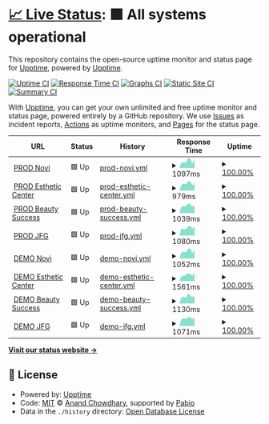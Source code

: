 # [📈 Live Status](https://upptime.github.io/upptime): <!--live status--> **🟩 All systems operational**

This repository contains the open-source uptime monitor and status page for [Upptime](https://upptime.js.org), powered by [Upptime](https://github.com/upptime/upptime).

[![Uptime CI](https://github.com/fr-cleonet/novi-uptime/workflows/Uptime%20CI/badge.svg)](https://github.com/fr-cleonet/novi-uptime/actions?query=workflow%3A%22Uptime+CI%22)
[![Response Time CI](https://github.com/fr-cleonet/novi-uptime/workflows/Response%20Time%20CI/badge.svg)](https://github.com/fr-cleonet/novi-uptime/actions?query=workflow%3A%22Response+Time+CI%22)
[![Graphs CI](https://github.com/fr-cleonet/novi-uptime/workflows/Graphs%20CI/badge.svg)](https://github.com/fr-cleonet/novi-uptime/actions?query=workflow%3A%22Graphs+CI%22)
[![Static Site CI](https://github.com/fr-cleonet/novi-uptime/workflows/Static%20Site%20CI/badge.svg)](https://github.com/fr-cleonet/novi-uptime/actions?query=workflow%3A%22Static+Site+CI%22)
[![Summary CI](https://github.com/fr-cleonet/novi-uptime/workflows/Summary%20CI/badge.svg)](https://github.com/fr-cleonet/novi-uptime/actions?query=workflow%3A%22Summary+CI%22)

With [Upptime](https://upptime.js.org), you can get your own unlimited and free uptime monitor and status page, powered entirely by a GitHub repository. We use [Issues](https://github.com/upptime/upptime/issues) as incident reports, [Actions](https://github.com/fr-cleonet/novi-uptime/actions) as uptime monitors, and [Pages](https://upptime.github.io/upptime) for the status page.

<!--start: status pages-->
<!-- This summary is generated by Upptime (https://github.com/upptime/upptime) -->
<!-- Do not edit this manually, your changes will be overwritten -->
<!-- prettier-ignore -->
| URL | Status | History | Response Time | Uptime |
| --- | ------ | ------- | ------------- | ------ |
| <img alt="" src="https://icons.duckduckgo.com/ip3/groupe-novi-intra.cleonet.fr.ico" height="13"> [PROD Novi](https://groupe-novi-intra.cleonet.fr) | 🟩 Up | [prod-novi.yml](https://github.com/fr-cleonet/novi-uptime/commits/HEAD/history/prod-novi.yml) | <details><summary><img alt="Response time graph" src="./graphs/prod-novi/response-time-week.png" height="20"> 1097ms</summary><br><a href="https://fr-cleonet.github.io/novi-uptime/history/prod-novi"><img alt="Response time 1015" src="https://img.shields.io/endpoint?url=https%3A%2F%2Fraw.githubusercontent.com%2Ffr-cleonet%2Fnovi-uptime%2FHEAD%2Fapi%2Fprod-novi%2Fresponse-time.json"></a><br><a href="https://fr-cleonet.github.io/novi-uptime/history/prod-novi"><img alt="24-hour response time 1374" src="https://img.shields.io/endpoint?url=https%3A%2F%2Fraw.githubusercontent.com%2Ffr-cleonet%2Fnovi-uptime%2FHEAD%2Fapi%2Fprod-novi%2Fresponse-time-day.json"></a><br><a href="https://fr-cleonet.github.io/novi-uptime/history/prod-novi"><img alt="7-day response time 1097" src="https://img.shields.io/endpoint?url=https%3A%2F%2Fraw.githubusercontent.com%2Ffr-cleonet%2Fnovi-uptime%2FHEAD%2Fapi%2Fprod-novi%2Fresponse-time-week.json"></a><br><a href="https://fr-cleonet.github.io/novi-uptime/history/prod-novi"><img alt="30-day response time 1015" src="https://img.shields.io/endpoint?url=https%3A%2F%2Fraw.githubusercontent.com%2Ffr-cleonet%2Fnovi-uptime%2FHEAD%2Fapi%2Fprod-novi%2Fresponse-time-month.json"></a><br><a href="https://fr-cleonet.github.io/novi-uptime/history/prod-novi"><img alt="1-year response time 1015" src="https://img.shields.io/endpoint?url=https%3A%2F%2Fraw.githubusercontent.com%2Ffr-cleonet%2Fnovi-uptime%2FHEAD%2Fapi%2Fprod-novi%2Fresponse-time-year.json"></a></details> | <details><summary><a href="https://fr-cleonet.github.io/novi-uptime/history/prod-novi">100.00%</a></summary><a href="https://fr-cleonet.github.io/novi-uptime/history/prod-novi"><img alt="All-time uptime 100.00%" src="https://img.shields.io/endpoint?url=https%3A%2F%2Fraw.githubusercontent.com%2Ffr-cleonet%2Fnovi-uptime%2FHEAD%2Fapi%2Fprod-novi%2Fuptime.json"></a><br><a href="https://fr-cleonet.github.io/novi-uptime/history/prod-novi"><img alt="24-hour uptime 100.00%" src="https://img.shields.io/endpoint?url=https%3A%2F%2Fraw.githubusercontent.com%2Ffr-cleonet%2Fnovi-uptime%2FHEAD%2Fapi%2Fprod-novi%2Fuptime-day.json"></a><br><a href="https://fr-cleonet.github.io/novi-uptime/history/prod-novi"><img alt="7-day uptime 100.00%" src="https://img.shields.io/endpoint?url=https%3A%2F%2Fraw.githubusercontent.com%2Ffr-cleonet%2Fnovi-uptime%2FHEAD%2Fapi%2Fprod-novi%2Fuptime-week.json"></a><br><a href="https://fr-cleonet.github.io/novi-uptime/history/prod-novi"><img alt="30-day uptime 100.00%" src="https://img.shields.io/endpoint?url=https%3A%2F%2Fraw.githubusercontent.com%2Ffr-cleonet%2Fnovi-uptime%2FHEAD%2Fapi%2Fprod-novi%2Fuptime-month.json"></a><br><a href="https://fr-cleonet.github.io/novi-uptime/history/prod-novi"><img alt="1-year uptime 100.00%" src="https://img.shields.io/endpoint?url=https%3A%2F%2Fraw.githubusercontent.com%2Ffr-cleonet%2Fnovi-uptime%2FHEAD%2Fapi%2Fprod-novi%2Fuptime-year.json"></a></details>
| <img alt="" src="https://icons.duckduckgo.com/ip3/estheticcenter-intra.cleonet.fr.ico" height="13"> [PROD Esthetic Center](https://estheticcenter-intra.cleonet.fr) | 🟩 Up | [prod-esthetic-center.yml](https://github.com/fr-cleonet/novi-uptime/commits/HEAD/history/prod-esthetic-center.yml) | <details><summary><img alt="Response time graph" src="./graphs/prod-esthetic-center/response-time-week.png" height="20"> 979ms</summary><br><a href="https://fr-cleonet.github.io/novi-uptime/history/prod-esthetic-center"><img alt="Response time 941" src="https://img.shields.io/endpoint?url=https%3A%2F%2Fraw.githubusercontent.com%2Ffr-cleonet%2Fnovi-uptime%2FHEAD%2Fapi%2Fprod-esthetic-center%2Fresponse-time.json"></a><br><a href="https://fr-cleonet.github.io/novi-uptime/history/prod-esthetic-center"><img alt="24-hour response time 1080" src="https://img.shields.io/endpoint?url=https%3A%2F%2Fraw.githubusercontent.com%2Ffr-cleonet%2Fnovi-uptime%2FHEAD%2Fapi%2Fprod-esthetic-center%2Fresponse-time-day.json"></a><br><a href="https://fr-cleonet.github.io/novi-uptime/history/prod-esthetic-center"><img alt="7-day response time 979" src="https://img.shields.io/endpoint?url=https%3A%2F%2Fraw.githubusercontent.com%2Ffr-cleonet%2Fnovi-uptime%2FHEAD%2Fapi%2Fprod-esthetic-center%2Fresponse-time-week.json"></a><br><a href="https://fr-cleonet.github.io/novi-uptime/history/prod-esthetic-center"><img alt="30-day response time 941" src="https://img.shields.io/endpoint?url=https%3A%2F%2Fraw.githubusercontent.com%2Ffr-cleonet%2Fnovi-uptime%2FHEAD%2Fapi%2Fprod-esthetic-center%2Fresponse-time-month.json"></a><br><a href="https://fr-cleonet.github.io/novi-uptime/history/prod-esthetic-center"><img alt="1-year response time 941" src="https://img.shields.io/endpoint?url=https%3A%2F%2Fraw.githubusercontent.com%2Ffr-cleonet%2Fnovi-uptime%2FHEAD%2Fapi%2Fprod-esthetic-center%2Fresponse-time-year.json"></a></details> | <details><summary><a href="https://fr-cleonet.github.io/novi-uptime/history/prod-esthetic-center">100.00%</a></summary><a href="https://fr-cleonet.github.io/novi-uptime/history/prod-esthetic-center"><img alt="All-time uptime 100.00%" src="https://img.shields.io/endpoint?url=https%3A%2F%2Fraw.githubusercontent.com%2Ffr-cleonet%2Fnovi-uptime%2FHEAD%2Fapi%2Fprod-esthetic-center%2Fuptime.json"></a><br><a href="https://fr-cleonet.github.io/novi-uptime/history/prod-esthetic-center"><img alt="24-hour uptime 100.00%" src="https://img.shields.io/endpoint?url=https%3A%2F%2Fraw.githubusercontent.com%2Ffr-cleonet%2Fnovi-uptime%2FHEAD%2Fapi%2Fprod-esthetic-center%2Fuptime-day.json"></a><br><a href="https://fr-cleonet.github.io/novi-uptime/history/prod-esthetic-center"><img alt="7-day uptime 100.00%" src="https://img.shields.io/endpoint?url=https%3A%2F%2Fraw.githubusercontent.com%2Ffr-cleonet%2Fnovi-uptime%2FHEAD%2Fapi%2Fprod-esthetic-center%2Fuptime-week.json"></a><br><a href="https://fr-cleonet.github.io/novi-uptime/history/prod-esthetic-center"><img alt="30-day uptime 100.00%" src="https://img.shields.io/endpoint?url=https%3A%2F%2Fraw.githubusercontent.com%2Ffr-cleonet%2Fnovi-uptime%2FHEAD%2Fapi%2Fprod-esthetic-center%2Fuptime-month.json"></a><br><a href="https://fr-cleonet.github.io/novi-uptime/history/prod-esthetic-center"><img alt="1-year uptime 100.00%" src="https://img.shields.io/endpoint?url=https%3A%2F%2Fraw.githubusercontent.com%2Ffr-cleonet%2Fnovi-uptime%2FHEAD%2Fapi%2Fprod-esthetic-center%2Fuptime-year.json"></a></details>
| <img alt="" src="https://icons.duckduckgo.com/ip3/beautysuccess-intra.cleonet.fr.ico" height="13"> [PROD Beauty Success](https://beautysuccess-intra.cleonet.fr) | 🟩 Up | [prod-beauty-success.yml](https://github.com/fr-cleonet/novi-uptime/commits/HEAD/history/prod-beauty-success.yml) | <details><summary><img alt="Response time graph" src="./graphs/prod-beauty-success/response-time-week.png" height="20"> 1039ms</summary><br><a href="https://fr-cleonet.github.io/novi-uptime/history/prod-beauty-success"><img alt="Response time 1046" src="https://img.shields.io/endpoint?url=https%3A%2F%2Fraw.githubusercontent.com%2Ffr-cleonet%2Fnovi-uptime%2FHEAD%2Fapi%2Fprod-beauty-success%2Fresponse-time.json"></a><br><a href="https://fr-cleonet.github.io/novi-uptime/history/prod-beauty-success"><img alt="24-hour response time 1129" src="https://img.shields.io/endpoint?url=https%3A%2F%2Fraw.githubusercontent.com%2Ffr-cleonet%2Fnovi-uptime%2FHEAD%2Fapi%2Fprod-beauty-success%2Fresponse-time-day.json"></a><br><a href="https://fr-cleonet.github.io/novi-uptime/history/prod-beauty-success"><img alt="7-day response time 1039" src="https://img.shields.io/endpoint?url=https%3A%2F%2Fraw.githubusercontent.com%2Ffr-cleonet%2Fnovi-uptime%2FHEAD%2Fapi%2Fprod-beauty-success%2Fresponse-time-week.json"></a><br><a href="https://fr-cleonet.github.io/novi-uptime/history/prod-beauty-success"><img alt="30-day response time 1046" src="https://img.shields.io/endpoint?url=https%3A%2F%2Fraw.githubusercontent.com%2Ffr-cleonet%2Fnovi-uptime%2FHEAD%2Fapi%2Fprod-beauty-success%2Fresponse-time-month.json"></a><br><a href="https://fr-cleonet.github.io/novi-uptime/history/prod-beauty-success"><img alt="1-year response time 1046" src="https://img.shields.io/endpoint?url=https%3A%2F%2Fraw.githubusercontent.com%2Ffr-cleonet%2Fnovi-uptime%2FHEAD%2Fapi%2Fprod-beauty-success%2Fresponse-time-year.json"></a></details> | <details><summary><a href="https://fr-cleonet.github.io/novi-uptime/history/prod-beauty-success">100.00%</a></summary><a href="https://fr-cleonet.github.io/novi-uptime/history/prod-beauty-success"><img alt="All-time uptime 100.00%" src="https://img.shields.io/endpoint?url=https%3A%2F%2Fraw.githubusercontent.com%2Ffr-cleonet%2Fnovi-uptime%2FHEAD%2Fapi%2Fprod-beauty-success%2Fuptime.json"></a><br><a href="https://fr-cleonet.github.io/novi-uptime/history/prod-beauty-success"><img alt="24-hour uptime 100.00%" src="https://img.shields.io/endpoint?url=https%3A%2F%2Fraw.githubusercontent.com%2Ffr-cleonet%2Fnovi-uptime%2FHEAD%2Fapi%2Fprod-beauty-success%2Fuptime-day.json"></a><br><a href="https://fr-cleonet.github.io/novi-uptime/history/prod-beauty-success"><img alt="7-day uptime 100.00%" src="https://img.shields.io/endpoint?url=https%3A%2F%2Fraw.githubusercontent.com%2Ffr-cleonet%2Fnovi-uptime%2FHEAD%2Fapi%2Fprod-beauty-success%2Fuptime-week.json"></a><br><a href="https://fr-cleonet.github.io/novi-uptime/history/prod-beauty-success"><img alt="30-day uptime 100.00%" src="https://img.shields.io/endpoint?url=https%3A%2F%2Fraw.githubusercontent.com%2Ffr-cleonet%2Fnovi-uptime%2FHEAD%2Fapi%2Fprod-beauty-success%2Fuptime-month.json"></a><br><a href="https://fr-cleonet.github.io/novi-uptime/history/prod-beauty-success"><img alt="1-year uptime 100.00%" src="https://img.shields.io/endpoint?url=https%3A%2F%2Fraw.githubusercontent.com%2Ffr-cleonet%2Fnovi-uptime%2FHEAD%2Fapi%2Fprod-beauty-success%2Fuptime-year.json"></a></details>
| <img alt="" src="https://icons.duckduckgo.com/ip3/jfgclinic-intra.cleonet.fr.ico" height="13"> [PROD JFG](https://jfgclinic-intra.cleonet.fr) | 🟩 Up | [prod-jfg.yml](https://github.com/fr-cleonet/novi-uptime/commits/HEAD/history/prod-jfg.yml) | <details><summary><img alt="Response time graph" src="./graphs/prod-jfg/response-time-week.png" height="20"> 1080ms</summary><br><a href="https://fr-cleonet.github.io/novi-uptime/history/prod-jfg"><img alt="Response time 1052" src="https://img.shields.io/endpoint?url=https%3A%2F%2Fraw.githubusercontent.com%2Ffr-cleonet%2Fnovi-uptime%2FHEAD%2Fapi%2Fprod-jfg%2Fresponse-time.json"></a><br><a href="https://fr-cleonet.github.io/novi-uptime/history/prod-jfg"><img alt="24-hour response time 1344" src="https://img.shields.io/endpoint?url=https%3A%2F%2Fraw.githubusercontent.com%2Ffr-cleonet%2Fnovi-uptime%2FHEAD%2Fapi%2Fprod-jfg%2Fresponse-time-day.json"></a><br><a href="https://fr-cleonet.github.io/novi-uptime/history/prod-jfg"><img alt="7-day response time 1080" src="https://img.shields.io/endpoint?url=https%3A%2F%2Fraw.githubusercontent.com%2Ffr-cleonet%2Fnovi-uptime%2FHEAD%2Fapi%2Fprod-jfg%2Fresponse-time-week.json"></a><br><a href="https://fr-cleonet.github.io/novi-uptime/history/prod-jfg"><img alt="30-day response time 1052" src="https://img.shields.io/endpoint?url=https%3A%2F%2Fraw.githubusercontent.com%2Ffr-cleonet%2Fnovi-uptime%2FHEAD%2Fapi%2Fprod-jfg%2Fresponse-time-month.json"></a><br><a href="https://fr-cleonet.github.io/novi-uptime/history/prod-jfg"><img alt="1-year response time 1052" src="https://img.shields.io/endpoint?url=https%3A%2F%2Fraw.githubusercontent.com%2Ffr-cleonet%2Fnovi-uptime%2FHEAD%2Fapi%2Fprod-jfg%2Fresponse-time-year.json"></a></details> | <details><summary><a href="https://fr-cleonet.github.io/novi-uptime/history/prod-jfg">100.00%</a></summary><a href="https://fr-cleonet.github.io/novi-uptime/history/prod-jfg"><img alt="All-time uptime 100.00%" src="https://img.shields.io/endpoint?url=https%3A%2F%2Fraw.githubusercontent.com%2Ffr-cleonet%2Fnovi-uptime%2FHEAD%2Fapi%2Fprod-jfg%2Fuptime.json"></a><br><a href="https://fr-cleonet.github.io/novi-uptime/history/prod-jfg"><img alt="24-hour uptime 100.00%" src="https://img.shields.io/endpoint?url=https%3A%2F%2Fraw.githubusercontent.com%2Ffr-cleonet%2Fnovi-uptime%2FHEAD%2Fapi%2Fprod-jfg%2Fuptime-day.json"></a><br><a href="https://fr-cleonet.github.io/novi-uptime/history/prod-jfg"><img alt="7-day uptime 100.00%" src="https://img.shields.io/endpoint?url=https%3A%2F%2Fraw.githubusercontent.com%2Ffr-cleonet%2Fnovi-uptime%2FHEAD%2Fapi%2Fprod-jfg%2Fuptime-week.json"></a><br><a href="https://fr-cleonet.github.io/novi-uptime/history/prod-jfg"><img alt="30-day uptime 100.00%" src="https://img.shields.io/endpoint?url=https%3A%2F%2Fraw.githubusercontent.com%2Ffr-cleonet%2Fnovi-uptime%2FHEAD%2Fapi%2Fprod-jfg%2Fuptime-month.json"></a><br><a href="https://fr-cleonet.github.io/novi-uptime/history/prod-jfg"><img alt="1-year uptime 100.00%" src="https://img.shields.io/endpoint?url=https%3A%2F%2Fraw.githubusercontent.com%2Ffr-cleonet%2Fnovi-uptime%2FHEAD%2Fapi%2Fprod-jfg%2Fuptime-year.json"></a></details>
| <img alt="" src="https://icons.duckduckgo.com/ip3/demo.novi-intra.cleonet.fr.ico" height="13"> [DEMO Novi](https://demo.novi-intra.cleonet.fr) | 🟩 Up | [demo-novi.yml](https://github.com/fr-cleonet/novi-uptime/commits/HEAD/history/demo-novi.yml) | <details><summary><img alt="Response time graph" src="./graphs/demo-novi/response-time-week.png" height="20"> 1052ms</summary><br><a href="https://fr-cleonet.github.io/novi-uptime/history/demo-novi"><img alt="Response time 990" src="https://img.shields.io/endpoint?url=https%3A%2F%2Fraw.githubusercontent.com%2Ffr-cleonet%2Fnovi-uptime%2FHEAD%2Fapi%2Fdemo-novi%2Fresponse-time.json"></a><br><a href="https://fr-cleonet.github.io/novi-uptime/history/demo-novi"><img alt="24-hour response time 1254" src="https://img.shields.io/endpoint?url=https%3A%2F%2Fraw.githubusercontent.com%2Ffr-cleonet%2Fnovi-uptime%2FHEAD%2Fapi%2Fdemo-novi%2Fresponse-time-day.json"></a><br><a href="https://fr-cleonet.github.io/novi-uptime/history/demo-novi"><img alt="7-day response time 1052" src="https://img.shields.io/endpoint?url=https%3A%2F%2Fraw.githubusercontent.com%2Ffr-cleonet%2Fnovi-uptime%2FHEAD%2Fapi%2Fdemo-novi%2Fresponse-time-week.json"></a><br><a href="https://fr-cleonet.github.io/novi-uptime/history/demo-novi"><img alt="30-day response time 990" src="https://img.shields.io/endpoint?url=https%3A%2F%2Fraw.githubusercontent.com%2Ffr-cleonet%2Fnovi-uptime%2FHEAD%2Fapi%2Fdemo-novi%2Fresponse-time-month.json"></a><br><a href="https://fr-cleonet.github.io/novi-uptime/history/demo-novi"><img alt="1-year response time 990" src="https://img.shields.io/endpoint?url=https%3A%2F%2Fraw.githubusercontent.com%2Ffr-cleonet%2Fnovi-uptime%2FHEAD%2Fapi%2Fdemo-novi%2Fresponse-time-year.json"></a></details> | <details><summary><a href="https://fr-cleonet.github.io/novi-uptime/history/demo-novi">100.00%</a></summary><a href="https://fr-cleonet.github.io/novi-uptime/history/demo-novi"><img alt="All-time uptime 100.00%" src="https://img.shields.io/endpoint?url=https%3A%2F%2Fraw.githubusercontent.com%2Ffr-cleonet%2Fnovi-uptime%2FHEAD%2Fapi%2Fdemo-novi%2Fuptime.json"></a><br><a href="https://fr-cleonet.github.io/novi-uptime/history/demo-novi"><img alt="24-hour uptime 100.00%" src="https://img.shields.io/endpoint?url=https%3A%2F%2Fraw.githubusercontent.com%2Ffr-cleonet%2Fnovi-uptime%2FHEAD%2Fapi%2Fdemo-novi%2Fuptime-day.json"></a><br><a href="https://fr-cleonet.github.io/novi-uptime/history/demo-novi"><img alt="7-day uptime 100.00%" src="https://img.shields.io/endpoint?url=https%3A%2F%2Fraw.githubusercontent.com%2Ffr-cleonet%2Fnovi-uptime%2FHEAD%2Fapi%2Fdemo-novi%2Fuptime-week.json"></a><br><a href="https://fr-cleonet.github.io/novi-uptime/history/demo-novi"><img alt="30-day uptime 100.00%" src="https://img.shields.io/endpoint?url=https%3A%2F%2Fraw.githubusercontent.com%2Ffr-cleonet%2Fnovi-uptime%2FHEAD%2Fapi%2Fdemo-novi%2Fuptime-month.json"></a><br><a href="https://fr-cleonet.github.io/novi-uptime/history/demo-novi"><img alt="1-year uptime 100.00%" src="https://img.shields.io/endpoint?url=https%3A%2F%2Fraw.githubusercontent.com%2Ffr-cleonet%2Fnovi-uptime%2FHEAD%2Fapi%2Fdemo-novi%2Fuptime-year.json"></a></details>
| <img alt="" src="https://icons.duckduckgo.com/ip3/demo.estheticcenter-intra.cleonet.fr.ico" height="13"> [DEMO Esthetic Center](http://demo.estheticcenter-intra.cleonet.fr) | 🟩 Up | [demo-esthetic-center.yml](https://github.com/fr-cleonet/novi-uptime/commits/HEAD/history/demo-esthetic-center.yml) | <details><summary><img alt="Response time graph" src="./graphs/demo-esthetic-center/response-time-week.png" height="20"> 1561ms</summary><br><a href="https://fr-cleonet.github.io/novi-uptime/history/demo-esthetic-center"><img alt="Response time 1549" src="https://img.shields.io/endpoint?url=https%3A%2F%2Fraw.githubusercontent.com%2Ffr-cleonet%2Fnovi-uptime%2FHEAD%2Fapi%2Fdemo-esthetic-center%2Fresponse-time.json"></a><br><a href="https://fr-cleonet.github.io/novi-uptime/history/demo-esthetic-center"><img alt="24-hour response time 2073" src="https://img.shields.io/endpoint?url=https%3A%2F%2Fraw.githubusercontent.com%2Ffr-cleonet%2Fnovi-uptime%2FHEAD%2Fapi%2Fdemo-esthetic-center%2Fresponse-time-day.json"></a><br><a href="https://fr-cleonet.github.io/novi-uptime/history/demo-esthetic-center"><img alt="7-day response time 1561" src="https://img.shields.io/endpoint?url=https%3A%2F%2Fraw.githubusercontent.com%2Ffr-cleonet%2Fnovi-uptime%2FHEAD%2Fapi%2Fdemo-esthetic-center%2Fresponse-time-week.json"></a><br><a href="https://fr-cleonet.github.io/novi-uptime/history/demo-esthetic-center"><img alt="30-day response time 1549" src="https://img.shields.io/endpoint?url=https%3A%2F%2Fraw.githubusercontent.com%2Ffr-cleonet%2Fnovi-uptime%2FHEAD%2Fapi%2Fdemo-esthetic-center%2Fresponse-time-month.json"></a><br><a href="https://fr-cleonet.github.io/novi-uptime/history/demo-esthetic-center"><img alt="1-year response time 1549" src="https://img.shields.io/endpoint?url=https%3A%2F%2Fraw.githubusercontent.com%2Ffr-cleonet%2Fnovi-uptime%2FHEAD%2Fapi%2Fdemo-esthetic-center%2Fresponse-time-year.json"></a></details> | <details><summary><a href="https://fr-cleonet.github.io/novi-uptime/history/demo-esthetic-center">100.00%</a></summary><a href="https://fr-cleonet.github.io/novi-uptime/history/demo-esthetic-center"><img alt="All-time uptime 100.00%" src="https://img.shields.io/endpoint?url=https%3A%2F%2Fraw.githubusercontent.com%2Ffr-cleonet%2Fnovi-uptime%2FHEAD%2Fapi%2Fdemo-esthetic-center%2Fuptime.json"></a><br><a href="https://fr-cleonet.github.io/novi-uptime/history/demo-esthetic-center"><img alt="24-hour uptime 100.00%" src="https://img.shields.io/endpoint?url=https%3A%2F%2Fraw.githubusercontent.com%2Ffr-cleonet%2Fnovi-uptime%2FHEAD%2Fapi%2Fdemo-esthetic-center%2Fuptime-day.json"></a><br><a href="https://fr-cleonet.github.io/novi-uptime/history/demo-esthetic-center"><img alt="7-day uptime 100.00%" src="https://img.shields.io/endpoint?url=https%3A%2F%2Fraw.githubusercontent.com%2Ffr-cleonet%2Fnovi-uptime%2FHEAD%2Fapi%2Fdemo-esthetic-center%2Fuptime-week.json"></a><br><a href="https://fr-cleonet.github.io/novi-uptime/history/demo-esthetic-center"><img alt="30-day uptime 100.00%" src="https://img.shields.io/endpoint?url=https%3A%2F%2Fraw.githubusercontent.com%2Ffr-cleonet%2Fnovi-uptime%2FHEAD%2Fapi%2Fdemo-esthetic-center%2Fuptime-month.json"></a><br><a href="https://fr-cleonet.github.io/novi-uptime/history/demo-esthetic-center"><img alt="1-year uptime 100.00%" src="https://img.shields.io/endpoint?url=https%3A%2F%2Fraw.githubusercontent.com%2Ffr-cleonet%2Fnovi-uptime%2FHEAD%2Fapi%2Fdemo-esthetic-center%2Fuptime-year.json"></a></details>
| <img alt="" src="https://icons.duckduckgo.com/ip3/demo.beautysuccess-intra.cleonet.fr.ico" height="13"> [DEMO Beauty Success](https://demo.beautysuccess-intra.cleonet.fr) | 🟩 Up | [demo-beauty-success.yml](https://github.com/fr-cleonet/novi-uptime/commits/HEAD/history/demo-beauty-success.yml) | <details><summary><img alt="Response time graph" src="./graphs/demo-beauty-success/response-time-week.png" height="20"> 1130ms</summary><br><a href="https://fr-cleonet.github.io/novi-uptime/history/demo-beauty-success"><img alt="Response time 1036" src="https://img.shields.io/endpoint?url=https%3A%2F%2Fraw.githubusercontent.com%2Ffr-cleonet%2Fnovi-uptime%2FHEAD%2Fapi%2Fdemo-beauty-success%2Fresponse-time.json"></a><br><a href="https://fr-cleonet.github.io/novi-uptime/history/demo-beauty-success"><img alt="24-hour response time 1188" src="https://img.shields.io/endpoint?url=https%3A%2F%2Fraw.githubusercontent.com%2Ffr-cleonet%2Fnovi-uptime%2FHEAD%2Fapi%2Fdemo-beauty-success%2Fresponse-time-day.json"></a><br><a href="https://fr-cleonet.github.io/novi-uptime/history/demo-beauty-success"><img alt="7-day response time 1130" src="https://img.shields.io/endpoint?url=https%3A%2F%2Fraw.githubusercontent.com%2Ffr-cleonet%2Fnovi-uptime%2FHEAD%2Fapi%2Fdemo-beauty-success%2Fresponse-time-week.json"></a><br><a href="https://fr-cleonet.github.io/novi-uptime/history/demo-beauty-success"><img alt="30-day response time 1036" src="https://img.shields.io/endpoint?url=https%3A%2F%2Fraw.githubusercontent.com%2Ffr-cleonet%2Fnovi-uptime%2FHEAD%2Fapi%2Fdemo-beauty-success%2Fresponse-time-month.json"></a><br><a href="https://fr-cleonet.github.io/novi-uptime/history/demo-beauty-success"><img alt="1-year response time 1036" src="https://img.shields.io/endpoint?url=https%3A%2F%2Fraw.githubusercontent.com%2Ffr-cleonet%2Fnovi-uptime%2FHEAD%2Fapi%2Fdemo-beauty-success%2Fresponse-time-year.json"></a></details> | <details><summary><a href="https://fr-cleonet.github.io/novi-uptime/history/demo-beauty-success">100.00%</a></summary><a href="https://fr-cleonet.github.io/novi-uptime/history/demo-beauty-success"><img alt="All-time uptime 100.00%" src="https://img.shields.io/endpoint?url=https%3A%2F%2Fraw.githubusercontent.com%2Ffr-cleonet%2Fnovi-uptime%2FHEAD%2Fapi%2Fdemo-beauty-success%2Fuptime.json"></a><br><a href="https://fr-cleonet.github.io/novi-uptime/history/demo-beauty-success"><img alt="24-hour uptime 100.00%" src="https://img.shields.io/endpoint?url=https%3A%2F%2Fraw.githubusercontent.com%2Ffr-cleonet%2Fnovi-uptime%2FHEAD%2Fapi%2Fdemo-beauty-success%2Fuptime-day.json"></a><br><a href="https://fr-cleonet.github.io/novi-uptime/history/demo-beauty-success"><img alt="7-day uptime 100.00%" src="https://img.shields.io/endpoint?url=https%3A%2F%2Fraw.githubusercontent.com%2Ffr-cleonet%2Fnovi-uptime%2FHEAD%2Fapi%2Fdemo-beauty-success%2Fuptime-week.json"></a><br><a href="https://fr-cleonet.github.io/novi-uptime/history/demo-beauty-success"><img alt="30-day uptime 100.00%" src="https://img.shields.io/endpoint?url=https%3A%2F%2Fraw.githubusercontent.com%2Ffr-cleonet%2Fnovi-uptime%2FHEAD%2Fapi%2Fdemo-beauty-success%2Fuptime-month.json"></a><br><a href="https://fr-cleonet.github.io/novi-uptime/history/demo-beauty-success"><img alt="1-year uptime 100.00%" src="https://img.shields.io/endpoint?url=https%3A%2F%2Fraw.githubusercontent.com%2Ffr-cleonet%2Fnovi-uptime%2FHEAD%2Fapi%2Fdemo-beauty-success%2Fuptime-year.json"></a></details>
| <img alt="" src="https://icons.duckduckgo.com/ip3/demo.jfgclinic-intra.cleonet.fr.ico" height="13"> [DEMO JFG](https://demo.jfgclinic-intra.cleonet.fr/) | 🟩 Up | [demo-jfg.yml](https://github.com/fr-cleonet/novi-uptime/commits/HEAD/history/demo-jfg.yml) | <details><summary><img alt="Response time graph" src="./graphs/demo-jfg/response-time-week.png" height="20"> 1071ms</summary><br><a href="https://fr-cleonet.github.io/novi-uptime/history/demo-jfg"><img alt="Response time 1001" src="https://img.shields.io/endpoint?url=https%3A%2F%2Fraw.githubusercontent.com%2Ffr-cleonet%2Fnovi-uptime%2FHEAD%2Fapi%2Fdemo-jfg%2Fresponse-time.json"></a><br><a href="https://fr-cleonet.github.io/novi-uptime/history/demo-jfg"><img alt="24-hour response time 1206" src="https://img.shields.io/endpoint?url=https%3A%2F%2Fraw.githubusercontent.com%2Ffr-cleonet%2Fnovi-uptime%2FHEAD%2Fapi%2Fdemo-jfg%2Fresponse-time-day.json"></a><br><a href="https://fr-cleonet.github.io/novi-uptime/history/demo-jfg"><img alt="7-day response time 1071" src="https://img.shields.io/endpoint?url=https%3A%2F%2Fraw.githubusercontent.com%2Ffr-cleonet%2Fnovi-uptime%2FHEAD%2Fapi%2Fdemo-jfg%2Fresponse-time-week.json"></a><br><a href="https://fr-cleonet.github.io/novi-uptime/history/demo-jfg"><img alt="30-day response time 1001" src="https://img.shields.io/endpoint?url=https%3A%2F%2Fraw.githubusercontent.com%2Ffr-cleonet%2Fnovi-uptime%2FHEAD%2Fapi%2Fdemo-jfg%2Fresponse-time-month.json"></a><br><a href="https://fr-cleonet.github.io/novi-uptime/history/demo-jfg"><img alt="1-year response time 1001" src="https://img.shields.io/endpoint?url=https%3A%2F%2Fraw.githubusercontent.com%2Ffr-cleonet%2Fnovi-uptime%2FHEAD%2Fapi%2Fdemo-jfg%2Fresponse-time-year.json"></a></details> | <details><summary><a href="https://fr-cleonet.github.io/novi-uptime/history/demo-jfg">100.00%</a></summary><a href="https://fr-cleonet.github.io/novi-uptime/history/demo-jfg"><img alt="All-time uptime 100.00%" src="https://img.shields.io/endpoint?url=https%3A%2F%2Fraw.githubusercontent.com%2Ffr-cleonet%2Fnovi-uptime%2FHEAD%2Fapi%2Fdemo-jfg%2Fuptime.json"></a><br><a href="https://fr-cleonet.github.io/novi-uptime/history/demo-jfg"><img alt="24-hour uptime 100.00%" src="https://img.shields.io/endpoint?url=https%3A%2F%2Fraw.githubusercontent.com%2Ffr-cleonet%2Fnovi-uptime%2FHEAD%2Fapi%2Fdemo-jfg%2Fuptime-day.json"></a><br><a href="https://fr-cleonet.github.io/novi-uptime/history/demo-jfg"><img alt="7-day uptime 100.00%" src="https://img.shields.io/endpoint?url=https%3A%2F%2Fraw.githubusercontent.com%2Ffr-cleonet%2Fnovi-uptime%2FHEAD%2Fapi%2Fdemo-jfg%2Fuptime-week.json"></a><br><a href="https://fr-cleonet.github.io/novi-uptime/history/demo-jfg"><img alt="30-day uptime 100.00%" src="https://img.shields.io/endpoint?url=https%3A%2F%2Fraw.githubusercontent.com%2Ffr-cleonet%2Fnovi-uptime%2FHEAD%2Fapi%2Fdemo-jfg%2Fuptime-month.json"></a><br><a href="https://fr-cleonet.github.io/novi-uptime/history/demo-jfg"><img alt="1-year uptime 100.00%" src="https://img.shields.io/endpoint?url=https%3A%2F%2Fraw.githubusercontent.com%2Ffr-cleonet%2Fnovi-uptime%2FHEAD%2Fapi%2Fdemo-jfg%2Fuptime-year.json"></a></details>

<!--end: status pages-->

[**Visit our status website →**](https://upptime.github.io/upptime)

## 📄 License

- Powered by: [Upptime](https://github.com/upptime/upptime)
- Code: [MIT](./LICENSE) © [Anand Chowdhary](https://anandchowdhary.com), supported by [Pabio](https://pabio.com)
- Data in the `./history` directory: [Open Database License](https://opendatacommons.org/licenses/odbl/1-0/)
